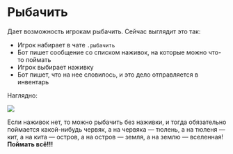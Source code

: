 # Рыбачить
Дает возможность игрокам рыбачить. Сейчас выглядит это так:
* Игрок набирает в чате `.рыбачить`
* Бот пишет сообщение со списком наживок, на которые можно что-то поймать
* Игрок выбирает наживку
* Бот пишет, что на нее словилось, и это дело отправляется в инвентарь

Наглядно:

![](https://cdn.discordapp.com/attachments/912291464074117161/1060370740123271308/fishing.gif)

Если наживок нет, то можно рыбачить без наживки, и тогда обязательно поймается какой-нибудь червяк, а на червяка — тюлень, а на тюленя — кит, а на кита — остров, а на остров — земля, а на землю — вселенная! **Поймать всё!!!**
